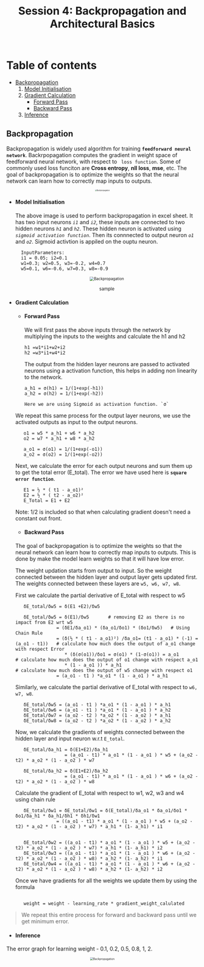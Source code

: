 <br/>
<h1 align="center">Session 4: Backpropagation and Architectural Basics</h1>
<br/>

Table of contents
=================

* [Backpropagation](#BACKPROPAGATION)
   1. [Model Initialisation](#MODEL-INITIALISATION)
   2. [Gradient Calculation](#GRADIENT-CALCULATION)
      * [Forward Pass](#forward-pass)
      * [Backward Pass](#bacward-pass)
   4. [Inference](#INFERENCE)


<!-- Backpropagation -->
## Backpropagation

Backpropagation is widely used algorithm for training **`feedforward neural network`**. Backrpopagation computes the gradient in weight space of feedforward 
neural network, with respect to ` loss function`. Some of commonly used loss funciton are **Cross entropy**, **nll loss**, **mse**, etc. The goal of backpropagation
is to optimize the weights so that the neural network can learn how to correctly map inputs to outputs.

<p align="center">
    <img src="./images/simple_perceptron_model.png" alt="Backpropagation" style="zoom: 30%;">
</p>

   <!--Model Initialisation -->

* #### Model Initialisation
    The above image is used to perform backpropagation in excel sheet. It has two input neurons *`i1`* and *`i2`*, these inputs are connected to two hidden 
    neurons *`h1`* and *`h2`*. These hidden neuron is activated using *`sigmoid activation function`*. Then its connnected to output neuron *`o1`* and *`o2`*. 
    Sigmoid activtion is appiled on the ouptu neuron.

        InputParameters:
        i1 = 0.05; i2=0.1
        w1=0.3; w2=0.5, w3=-0.2, w4=0.7
        w5=0.1, w6=-0.6, w7=0.3, w8=-0.9

    <p align="center">
       <img src="./images/modelbuild.png" alt="Backpropagation" style="zoom: 70%;">
    </p>
    <p align="center">
       <sub>sample</sub>
    </p>

* #### Gradient Calculation

   * #### Forward Pass
      We will first pass the above inputs through the network by multiplying the inputs to the weights and calculate the h1 and h2
      ```   
      h1 =w1*i1+w2+i2
      h2 =w3*i1+w4*i2
      ```  
      The output from the hidden layer neurons are passed to activated neurons using a activation function, this helps in adding non linearity to the network.
      ```
      a_h1 = σ(h1) = 1/(1+exp(-h1))
      a_h2 = σ(h2) = 1/(1+exp(-h2))
      
      Here we are using Sigmoid as activation function. `σ`
      
   We repeat this same process for the output layer neurons, we use the activated outputs as input to the output neurons.
   ```
      o1 = w5 * a_h1 + w6 * a_h2
      o2 = w7 * a_h1 + w8 * a_h2
      
      a_o1 = σ(o1) = 1/(1+exp(-o1))
      a_o2 = σ(o2) = 1/(1+exp(-o2))
   ```
   Next, we calculate the error for each output neurons and sum them up to get the total error (E_total). The error we have used here is **`square error function`**.
   ```
      E1 = ½ * ( t1 - a_o1)²
      E2 = ½ * ( t2 - a_o2)²
      E_Total = E1 + E2
   ```
   Note:  1/2 is included so that when calculating gradient doesn't need a constant out front.

   * #### Backward Pass

   The goal of backpropagation is to optimize the weights so that the neural network can learn how to correctly map inputs to outputs. This is done by make the model learn weights so that it will have low error.

   The weight updation starts from output to input. So the weight connected between the hidden layer and output layer gets updated first. The weights connected between these layers are `w5, w6, w7, w8`.<br/>

   First we calculate the partial derivative of E_total with respect to w5 
   ```
      δE_total/δw5 = δ(E1 +E2)/δw5
      
      δE_total/δw5 = δ(E1)/δw5       # removing E2 as there is no impact from E2 wrt w5	
                  = (δE1/δa_o1) * (δa_o1/δo1) * (δo1/δw5)	# Using Chain Rule
                  = (δ(½ * ( t1 - a_o1)²) /δa_o1= (t1 - a_o1) * (-1) = (a_o1 - t1))   # calculate how much does the output of a_o1 change with respect Error
                     * (δ(σ(o1))/δo1 = σ(o1) * (1-σ(o1)) = a_o1                       # calculate how much does the output of o1 change with respect a_o1
                     * (1 - a_o1 )) * a_h1                                            # calculate how much does the output of w5 change with respect o1
                  = (a_o1 - t1 ) *a_o1 * (1 - a_o1 ) * a_h1
   ```

   Similarly, we calculate the partial derivative of E_total with respect to `w6, w7, w8`.
   ```
      δE_total/δw5 = (a_o1 - t1 ) *a_o1 * (1 - a_o1 ) * a_h1
      δE_total/δw6 = (a_o1 - t1 ) *a_o1 * (1 - a_o1 ) * a_h2
      δE_total/δw7 = (a_o2 - t2 ) *a_o2 * (1 - a_o2 ) * a_h1
      δE_total/δw8 = (a_o2 - t2 ) *a_o2 * (1 - a_o2 ) * a_h2
   ```
   Now, we calculate the gradients of weights connected between the hidden layer and input neuron w.r.t `E_total`.
   ```
      δE_total/δa_h1 = δ(E1+E2)/δa_h1 
                     = (a_o1 - t1) * a_o1 * (1 - a_o1 ) * w5 + (a_o2 - t2) * a_o2 * (1 - a_o2 ) * w7
                     
      δE_total/δa_h2 = δ(E1+E2)/δa_h2 
                     = (a_o1 - t1) * a_o1 * (1 - a_o1 ) * w6 + (a_o2 - t2) * a_o2 * (1 - a_o2 ) * w8
   ```                   
   Calculate the gradient of E_total with respect to w1, w2, w3 and w4 using chain rule   
   ```
      δE_total/δw1 = δE_total/δw1 = δ(E_total)/δa_o1 * δa_o1/δo1 * δo1/δa_h1 * δa_h1/δh1 * δh1/δw1
                  = ((a_o1 - t1) * a_o1 * (1 - a_o1 ) * w5 + (a_o2 - t2) * a_o2 * (1 - a_o2 ) * w7) * a_h1 * (1- a_h1) * i1
                  
      
      δE_total/δw2 = ((a_o1 - t1) * a_o1 * (1 - a_o1 ) * w5 + (a_o2 - t2) * a_o2 * (1 - a_o2 ) * w7) * a_h1 * (1- a_h1) * i2
      δE_total/δw3 = ((a_o1 - t1) * a_o1 * (1 - a_o1 ) * w6 + (a_o2 - t2) * a_o2 * (1 - a_o2 ) * w8) * a_h2 * (1- a_h2) * i1
      δE_total/δw4 = ((a_o1 - t1) * a_o1 * (1 - a_o1 ) * w6 + (a_o2 - t2) * a_o2 * (1 - a_o2 ) * w8) * a_h2 * (1- a_h2) * i2
   ```

   Once we have gradients for all the weights we update them by using the formula

   ```

      weight = weight - learning_rate * gradient_weight_calulated

   ```

> We repeat this entire process for forward and backward pass until we get minimum error.

* #### Inference
The error graph for learning weight - 0.1, 0.2, 0.5, 0.8, 1, 2.

<p align="center">
   <img src="./images/lossoutput1.png" alt="Backpropagation" style="zoom: 50%;">
</p>
